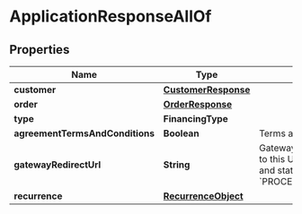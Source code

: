 

# ApplicationResponseAllOf


## Properties

| Name | Type | Description | Notes |
|------------ | ------------- | ------------- | -------------|
|**customer** | [**CustomerResponse**](CustomerResponse.md) |  |  |
|**order** | [**OrderResponse**](OrderResponse.md) |  |  |
|**type** | **FinancingType** |  |  |
|**agreementTermsAndConditions** | **Boolean** | Terms and conditions agreement |  |
|**gatewayRedirectUrl** | **String** | Gateway redirect URL. Redirect user to this URL if state is &#x60;PROCESSING&#x60; and stateReason is &#x60;PROCESSING_REDIRECT_NEEDED&#x60;. |  |
|**recurrence** | [**RecurrenceObject**](RecurrenceObject.md) |  |  [optional] |



